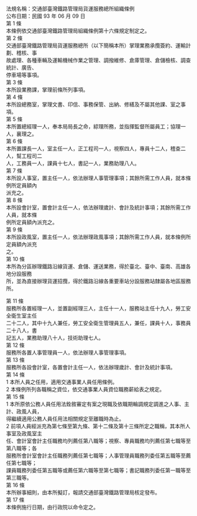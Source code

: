 法規名稱：交通部臺灣鐵路管理局貨運服務總所組織條例  
公布日期：民國 93 年 06 月 09 日  
第 1 條  
本條例依交通部臺灣鐵路管理局組織條例第十六條規定制定之。  
第 2 條  
交通部臺灣鐵路管理局貨運服務總所（以下簡稱本所）掌理業務承攬簽約、運輸計劃、稽核、事  
故處理、各種車輛及運輸機械作業之管理、調撥維修、倉庫管理、倉儲檢核、調查統計、廣告、  
停車場等事項。  
第 3 條  
本所設業務課，掌理前條所列事項。  
第 4 條  
本所設總務室，掌理文書、印信、事務保管、出納、修繕及不屬其他課、室之事項。  
第 5 條  
本所置總經理一人，奉本局局長之命，綜理所務，並指揮監督所屬員工；協理一人，襄理之。  
第 6 條  
本所置課長一人，室主任一人，正工程司一人，視察四人，專員十二人，稽查二人，幫工程司二  
人，工務員一人，課員十七人，書記一人，業務助理八人。  
第 7 條  
本所設人事室，置主任一人，依法辦理人事管理事項；其餘所需工作人員，就本條例所定員額內  
派充之。  
第 8 條  
本所設會計室，置會計主任一人，依法辦理歲計、會計及統計事項；其餘所需工作人員，就本條  
例所定員額內派充之。  
第 9 條  
本所設政風室，置主任一人，依法辦理政風事項；其餘所需工作人員，就本條例所定員額內派充  
之。  
第 10 條  
本所為分區辦理鐵路沿線貨運、倉儲、運送業務，得於臺北、臺中、臺南、高雄各地分設服務  
所，並為直接辦理貨運招攬，得於鐵路沿線各重要車站分設服務站隸屬各地區服務所。  


第 11 條  
服務所各置經理一人，並置副經理三人，主任十一人，服務站主任十九人，勞工安全衛生室主任  
二十二人，其中十九人兼任，勞工安全衛生管理員五人，兼任，課員十人，事務員二十八人，書  
記五人，業務助理八十人，技術助理七人。  
第 12 條  
服務所各置人事管理員一人，依法辦理人事管理事項。  
第 13 條  
服務所各設會計室，各置會計主任一人，依法辦理歲計、會計及統計事項。  
第 14 條  
1 本所人員之任用，適用交通事業人員任用條例。  
2 本條例所列各職稱之資位，依交通事業人員資位職務薪給表之規定。  
第 15 條  
1 本所原依公務人員任用法銓敘審定有案之現職及依職期輪調規定調進之人事、主計、政風人員，  
得繼續適用公務人員任用法相關規定至離職時為止。  
2 前項人員經派充為第七條至第九條、第十二條及第十三條所定之職稱，其本所人事室及政風室主  
任、會計室會計主任職務均列薦任第八職等；視察、專員職務均列薦任第七職等至第八職等；各  
服務所會計室會計主任職務列薦任第七職等；人事管理員職務列委任第五職等至薦任第七職等；  
課員職務列委任第五職等或薦任第六職等至第七職等；書記職務列委任第一職等至第三職等。  
第 16 條  
本所辦事細則，由本所擬訂，報請交通部臺灣鐵路管理局核定發布。  
第 17 條  
本條例施行日期，由行政院以命令定之。  


